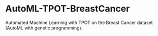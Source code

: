 # AutoML-TPOT-BreastCancer
Automated Machine Learning with TPOT on the Breast Cancer dataset (AutoML with genetic programming).
